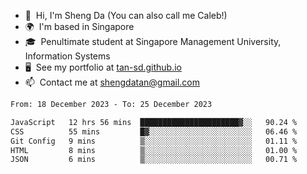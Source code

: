 <!---
tan-sd/tan-sd is a ✨ special ✨ repository because its `README.md` (this file) appears on your GitHub profile.
You can click the Preview link to take a look at your changes.
--->
- 👋  Hi, I'm Sheng Da (You can also call me Caleb!)
- 🌍  I'm based in Singapore
- 🎓  Penultimate student at Singapore Management University, Information Systems
- 🖥️  See my portfolio at [tan-sd.github.io](https://tan-sd.github.io/)
- 📫  Contact me at [shengdatan@gmail.com](mailto:shengdatan@gmail.com)

<!--START_SECTION:waka-->

```txt
From: 18 December 2023 - To: 25 December 2023

JavaScript   12 hrs 56 mins  ██████████████████████▓░░   90.24 %
CSS          55 mins         █▓░░░░░░░░░░░░░░░░░░░░░░░   06.46 %
Git Config   9 mins          ▒░░░░░░░░░░░░░░░░░░░░░░░░   01.11 %
HTML         8 mins          ▒░░░░░░░░░░░░░░░░░░░░░░░░   01.00 %
JSON         6 mins          ▒░░░░░░░░░░░░░░░░░░░░░░░░   00.71 %
```

<!--END_SECTION:waka-->
